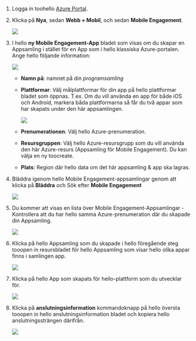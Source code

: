 
1. Logga in toohello [Azure Portal](https://portal.azure.com).
2. Klicka på **Nya**, sedan **Webb + Mobil**, och sedan **Mobile Engagement**.
   
    ![](./media/mobile-engagement-create-app-in-portal-new/browse-azme-extension.png)
3. I hello **ny Mobile Engagement-App** bladet som visas om du skapar en Appsamling i stället för en App som i hello klassiska Azure-portalen. Ange hello följande information:
   
    ![](./media/mobile-engagement-create-app-in-portal-new/new-azme-app.png)
   
   * **Namn på**: namnet på din *programsamling* 
   * **Plattformar**: Välj målplattformar för din app på hello plattformar bladet som öppnas. T.ex. Om du vill använda en app för både iOS och Android, markera båda plattformarna så får du två appar som har skapats under den här appsamlingen. 
     
      ![](./media/mobile-engagement-create-app-in-portal-new/choose-platform.png)
   * **Prenumerationen**: Välj hello Azure-prenumeration. 
   * **Resursgruppen**: Välj hello Azure-resursgrupp som du vill använda den här Azure-resurs (Appsamling för Mobile Engagement). Du kan välja en ny toocreate.  
   * **Plats**: Region där hello data om det här appsamling & app ska lagras.
4. Bläddra igenom hello Mobile Engagement-appsamlingar genom att klicka på **Bläddra** och Sök efter **Mobile Engagement**
   
    ![](./media/mobile-engagement-create-app-in-portal-new/browse-mobile-engagement-menu.png)
5. Du kommer att visas en lista över Mobile Engagement-Appsamlingar - Kontrollera att du har hello samma Azure-prenumeration där du skapade din Appsamling.
   
    ![](./media/mobile-engagement-create-app-in-portal-new/browse-mobile-engagement.png)
6. Klicka på hello Appsamling som du skapade i hello föregående steg tooopen in resursbladet för hello Appsamling som visar hello olika appar finns i samlingen app. 
   
    ![](./media/mobile-engagement-create-app-in-portal-new/mobile-engagement-app-collection.png)
7. Klicka på hello App som skapats för hello-plattform som du utvecklar för. 
   
    ![](./media/mobile-engagement-create-app-in-portal-new/mobile-engagement-app.png)
8. Klicka på **anslutningsinformation** kommandoknapp på hello översta tooopen in hello anslutningsinformation bladet och kopiera hello anslutningssträngen därifrån. 
   
    ![](./media/mobile-engagement-create-app-in-portal-new/app-connection-info.png)


